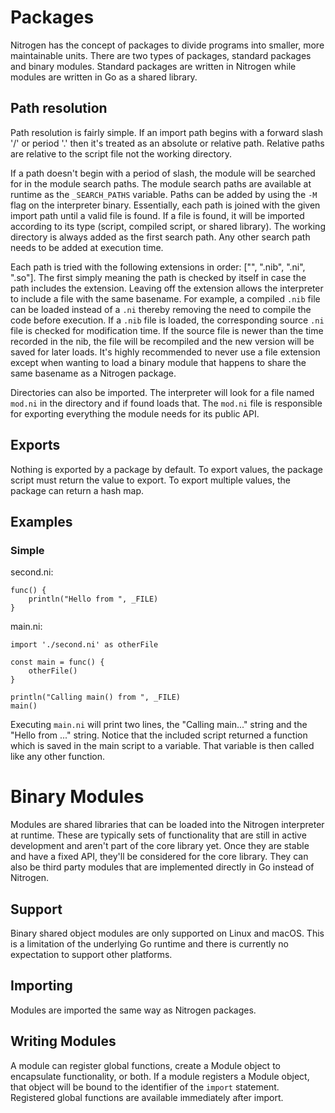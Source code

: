# Packages

Nitrogen has the concept of packages to divide programs into smaller, more maintainable units.
There are two types of packages, standard packages and binary modules. Standard packages are
written in Nitrogen while modules are written in Go as a shared library.

## Path resolution

Path resolution is fairly simple. If an import path begins with a forward slash '/' or period '.' then
it's treated as an absolute or relative path. Relative paths are relative to the script file not
the working directory.

If a path doesn't begin with a period of slash, the module will be searched for in the module search paths.
The module search paths are available at runtime as the `_SEARCH_PATHS` variable. Paths can be added
by using the `-M` flag on the interpreter binary. Essentially, each path is joined with the given import path
until a valid file is found. If a file is found, it will be imported according to its type (script, compiled
script, or shared library). The working directory is always added as the first search path. Any other search
path needs to be added at execution time.

Each path is tried with the following extensions in order: ["", ".nib", ".ni", ".so"].
The first simply meaning the path is checked by itself in case the path includes the extension.
Leaving off the extension allows the interpreter to include a file with the same basename.
For example, a compiled `.nib` file can be loaded instead of a `.ni` thereby removing the need to
compile the code before execution. If a `.nib` file is loaded, the corresponding source `.ni`
file is checked for modification time. If the source file is newer than the time recorded
in the nib, the file will be recompiled and the new version will be saved for later loads.
It's highly recommended to never use a file extension except when wanting to load a binary
module that happens to share the same basename as a Nitrogen package.

Directories can also be imported. The interpreter will look for a file named `mod.ni` in the directory
and if found loads that. The `mod.ni` file is responsible for exporting everything the module
needs for its public API.

## Exports

Nothing is exported by a package by default. To export values, the package script must return
the value to export. To export multiple values, the package can return a hash map.

## Examples

### Simple

second.ni:

```
func() {
    println("Hello from ", _FILE)
}
```

main.ni:

```
import './second.ni' as otherFile

const main = func() {
    otherFile()
}

println("Calling main() from ", _FILE)
main()
```

Executing `main.ni` will print two lines, the "Calling main..." string and the "Hello from ..." string.
Notice that the included script returned a function which is saved in the main script to a variable.
That variable is then called like any other function.

# Binary Modules

Modules are shared libraries that can be loaded into the Nitrogen interpreter at runtime.
These are typically sets of functionality that are still in active development and aren't
part of the core library yet. Once they are stable and have a fixed API, they'll be
considered for the core library. They can also be third party modules that are implemented
directly in Go instead of Nitrogen.

## Support

Binary shared object modules are only supported on Linux and macOS. This is a limitation
of the underlying Go runtime and there is currently no expectation to support other platforms.

## Importing

Modules are imported the same way as Nitrogen packages.

## Writing Modules

A module can register global functions, create a Module object to encapsulate functionality, or both.
If a module registers a Module object, that object will be bound to the identifier of the `import`
statement. Registered global functions are available immediately after import.
